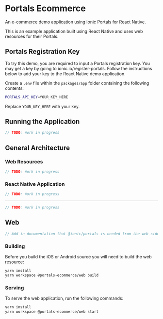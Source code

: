 # Portals Ecommerce

An e-commerce demo application using Ionic Portals for React Native.

This is an example application built using React Native and uses web resources for their Portals.

## Portals Registration Key

To try this demo, you are required to input a Portals registration key. You may get a key by going to ionic.io/register-portals. Follow the instructions below to add your key to the React Native demo application.

Create a `.env` file within the `packages/app` folder containing the following contents:

```bash
PORTALS_API_KEY=YOUR_KEY_HERE
```

Replace `YOUR_KEY_HERE` with your key.

## Running the Application

```javascript
// TODO: Work in progress
```

## General Architecture

### Web Resources

```javascript
// TODO: Work in progress
```

### React Native Application

```javascript
// TODO: Work in progress
```

---

```javascript
// TODO: Work in progress
```

## Web

```javascript
// Add in documentation that @ionic/portals is needed from the web side and @ionic/portals-react-native for RN.
```

### Building

Before you build the iOS or Android source you will need to build the web resource:

```bash
yarn install
yarn workspace @portals-ecommerce/web build
```

### Serving

To serve the web application, run the following commands:

```bash
yarn install
yarn workspace @portals-ecommerce/web start
```
